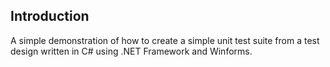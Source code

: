 ## Introduction
A simple demonstration of how to create a simple unit test suite from a test design written in C# using .NET Framework and Winforms.